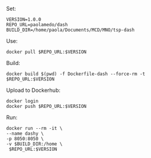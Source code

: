 Set:

```
VERSION=1.0.0
REPO_URL=paolamedo/dash
BUILD_DIR=/home/paola/Documents/MCD/MNO/tsp-dash
```
Use:
```
docker pull $REPO_URL:$VERSION
```

Build:

```
docker build $(pwd) -f Dockerfile-dash --force-rm -t $REPO_URL:$VERSION
```

Upload to Dockerhub:
```
docker login
docker push $REPO_URL:$VERSION
```


Run:

```
docker run --rm -it \
--name dashy \
-p 8050:8050 \
-v $BUILD_DIR:/home \
 $REPO_URL:$VERSION
```
